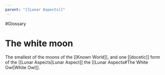```yaml
---
parent: "[[Lunar Aspects]]"
---
```

#Glossary 
# The white moon

The smallest of the moons of the [[Known World]], and one [[docetic]] form of the [[Lunar Aspects|Lunar Aspect]] the [[Lunar Aspects#The White Owl|White Owl]].